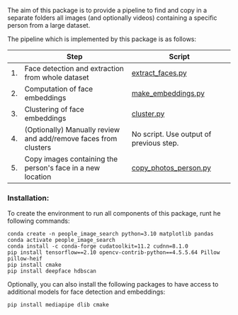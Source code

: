 The aim of this package is to provide a pipeline to find and copy in a separate folders all images (and optionally videos) containing a specific person from a large dataset.

The pipeline which is implemented by this package is as follows:

|    | Step                                                            | Script                                             |
| -- | --------------------------------------------------------------- | -------------------------------------------------- |
| 1. | Face detection and extraction from whole dataset                | [extract_faces.py](src/extract_faces.py)           |
| 2. | Computation of face embeddings                                  | [make_embeddings.py](src/make_embeddings.py)       |
| 3. | Clustering of face embeddings                                   | [cluster.py](src/cluster.py)                       |
| 4. | (Optionally) Manually review and add/remove faces from clusters | No script. Use output of previous step.            |
| 5. | Copy images containing the person's face in a new location      | [copy_photos_person.py](src/copy_photos_person.py) |


### Installation:

To create the environment to run all components of this package, runt he following commands:

```
conda create -n people_image_search python=3.10 matplotlib pandas
conda activate people_image_search
conda install -c conda-forge cudatoolkit=11.2 cudnn=8.1.0
pip install tensorflow==2.10 opencv-contrib-python==4.5.5.64 Pillow pillow-heif 
pip install cmake
pip install deepface hdbscan 
```

Optionally, you can also install the following packages to have access to additional models for face detection and embeddings:

```
pip install mediapipe dlib cmake
```